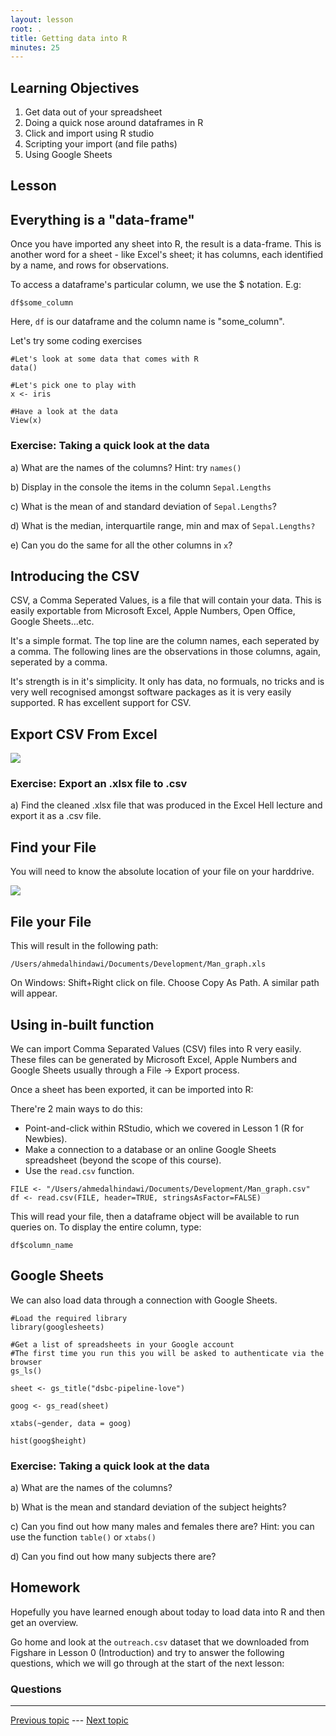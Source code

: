 ```yaml
---
layout: lesson
root: .
title: Getting data into R
minutes: 25
---
```


<!-- rename file with the lesson name replacing template -->

## Learning Objectives 

1. Get data out of your spreadsheet
2. Doing a quick nose around dataframes in R
3. Click and import using R studio
4. Scripting your import (and file paths)
5. Using Google Sheets

<!-- * Getting data into R - (v1) Ahmed (v2) Ed
    - live coding importing the data
    - [ ] let's add googlesheets to this but not the reproducible angle yet
    - simple summary functoions in R for looking at your data
        + ls()
        + summary()
        + mean()
        + nrows()
        + ncols()
        + names()
 -->
 
## Lesson 

## Everything is a "data-frame"

Once you have imported any sheet into R, the result is a data-frame. This is another word for a sheet - like Excel's sheet; it has columns, each identified by a name, and rows for observations.

To access a dataframe's particular column, we use the $ notation. E.g:

```{r}
df$some_column
```

Here, `df` is our dataframe and the column name is "some_column".

Let's try some coding exercises

```{r}
#Let's look at some data that comes with R
data()

#Let's pick one to play with
x <- iris

#Have a look at the data
View(x)
```

### Exercise: Taking a quick look at the data

a) What are the names of the columns? Hint: try `names()`

b) Display in the console the items in the column `Sepal.Lengths`

c) What is the mean of and standard deviation of `Sepal.Lengths`?

d) What is the median, interquartile range, min and max of `Sepal.Lengths?`

e) Can you do the same for all the other columns in `x`?


## Introducing the CSV

CSV, a Comma Seperated Values, is a file that will contain your data. This is easily exportable from Microsoft Excel, Apple Numbers, Open Office, Google Sheets...etc.

It's a simple format. The top line are the column names, each seperated by a comma. The following lines are the observations in those columns, again, seperated by a comma.

It's strength is in it's simplicity. It only has data, no formuals, no tricks and is very well recognised amongst software packages as it is very easily supported. R has excellent support for CSV.

## Export CSV From Excel

![](img/export_csv.png)

### Exercise: Export an .xlsx file to .csv

a) Find the cleaned .xlsx file that was produced in the Excel Hell lecture and export it as a .csv file.

## Find your File

You will need to know the absolute location of your file on your harddrive.

![](img/mac_path.png)

## File your File
This will result in the following path:

```{r}
/Users/ahmedalhindawi/Documents/Development/Man_graph.xls
```

On Windows: Shift+Right click on file. Choose Copy As Path. A similar path will appear.

## Using in-built function

We can import Comma Separated Values (CSV) files into R very easily. These files can be generated by Microsoft Excel, Apple Numbers and Google Sheets usually through a File -> Export process.

Once a sheet has been exported, it can be imported into R:

There're 2 main ways to do this:

- Point-and-click within RStudio, which we covered in Lesson 1 (R for Newbies).
- Make a connection to a database or an online Google Sheets spreadsheet (beyond the scope of this course).
- Use the `read.csv` function.

```{r}
FILE <- "/Users/ahmedalhindawi/Documents/Development/Man_graph.csv"
df <- read.csv(FILE, header=TRUE, stringsAsFactor=FALSE)
```

This will read your file, then a dataframe object will be available to run queries on. To display the entire column, type:

```{r}
df$column_name
```

## Google Sheets

We can also load data through a connection with Google Sheets.

```{r}
#Load the required library
library(googlesheets)

#Get a list of spreadsheets in your Google account
#The first time you run this you will be asked to authenticate via the browser
gs_ls()

sheet <- gs_title("dsbc-pipeline-love")

goog <- gs_read(sheet)

xtabs(~gender, data = goog)

hist(goog$height)
```

### Exercise: Taking a quick look at the data

a) What are the names of the columns?

b) What is the mean and standard deviation of the subject heights?

c) Can you find out how many males and females there are? Hint: you can use the function `table()` or `xtabs()`

d) Can you find out how many subjects there are?

## Homework

Hopefully you have learned enough about today to load data into R and then get an overview.

Go home and look at the `outreach.csv` dataset that we downloaded from Figshare in Lesson 0 (Introduction) and try to answer the following questions, which we will go through at the start of the next lesson:

### Questions


---

[Previous topic]() --- [Next topic]()


